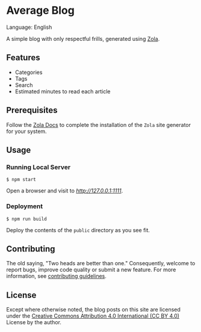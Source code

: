 # Average Blog


Language: English

A simple blog with only respectful frills, generated using [Zola](https://getzola.org).

## Features

- Categories
- Tags
- Search
- Estimated minutes to read each article

## Prerequisites

Follow the [Zola Docs](https://www.getzola.org/documentation/getting-started/installation/) to complete the installation of the `Zola` site generator for your system.

## Usage

### Running Local Server

```console
$ npm start
```

Open a browser and visit to _<http://127.0.0.1:1111>_.

### Deployment

```console
$ npm run build
```

Deploy the contents of the `public` directory as you see fit.

## Contributing

The old saying, "Two heads are better than one." Consequently, welcome to report bugs, improve code quality or submit a new feature. For more information, see [contributing guidelines](.github/CONTRIBUTING.md).

## License

Except where otherwise noted, the blog posts on this site are licensed under the [Creative Commons Attribution 4.0 International (CC BY 4.0)](https://creativecommons.org/licenses/by/4.0/) License by the author.
